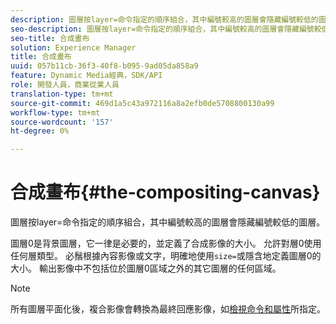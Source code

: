 ```yaml
---
description: 圖層按layer=命令指定的順序組合，其中編號較高的圖層會隱藏編號較低的圖層。
seo-description: 圖層按layer=命令指定的順序組合，其中編號較高的圖層會隱藏編號較低的圖層。
seo-title: 合成畫布
solution: Experience Manager
title: 合成畫布
uuid: 057b11cb-36f3-40f8-b095-9ad05da858a9
feature: Dynamic Media經典，SDK/API
role: 開發人員，商業從業人員
translation-type: tm+mt
source-git-commit: 469d1a5c43a972116a8a2efb0de5708800130a99
workflow-type: tm+mt
source-wordcount: '157'
ht-degree: 0%

---
```



# 合成畫布{#the-compositing-canvas}

圖層按layer=命令指定的順序組合，其中編號較高的圖層會隱藏編號較低的圖層。

圖層0是背景圖層，它一律是必要的，並定義了合成影像的大小。 允許對層0使用任何層類型。 必鬚根據內容影像或文字，明確地使用`size=`或隱含地定義圖層0的大小。 輸出影像中不包括位於圖層0區域之外的其它圖層的任何區域。

>[!NOTE]
>
>所有圖層平面化後，複合影像會轉換為最終回應影像，如[檢視命令和屬性](../../../../../../is-api/http-ref/image-serving-api-ref/c-http-protocol-reference/c-syntax-and-features/c-command-overview/r-view-commands-and-attributes.md#reference-8b3d637d080a47a4ba669a7f0de2ba90)所指定。

